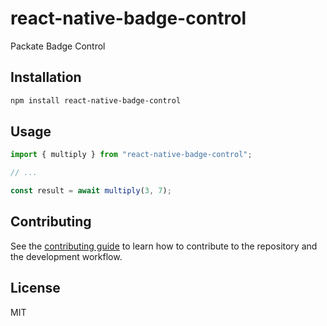 # react-native-badge-control

Packate Badge Control

## Installation

```sh
npm install react-native-badge-control
```

## Usage

```js
import { multiply } from "react-native-badge-control";

// ...

const result = await multiply(3, 7);
```

## Contributing

See the [contributing guide](CONTRIBUTING.md) to learn how to contribute to the repository and the development workflow.

## License

MIT
